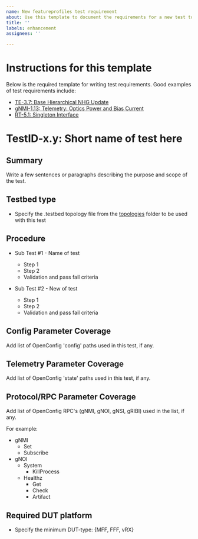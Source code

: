 ```yaml
---
name: New featureprofiles test requirement
about: Use this template to document the requirements for a new test to be implemented.
title: ''
labels: enhancement
assignees: ''

---
```


# Instructions for this template

Below is the required template for writing test requirements.  Good examples of test
requirements include:

* [TE-3.7: Base Hierarchical NHG Update](/feature/gribi/otg_tests/base_hierarchical_nhg_update/README.md)
* [gNMI-1.13: Telemetry: Optics Power and Bias Current](https://github.com/openconfig/featureprofiles/blob/main/feature/platform/tests/optics_power_and_bias_current_test/README.md)
* [RT-5.1: Singleton Interface](https://github.com/openconfig/featureprofiles/blob/main/feature/interface/singleton/otg_tests/singleton_test/README.md)

# TestID-x.y: Short name of test here

## Summary

Write a few sentences or paragraphs describing the purpose and scope of the test.

## Testbed type

* Specify the .testbed topology file from the [topologies](https://github.com/openconfig/featureprofiles/tree/main/topologies) folder to be used with this test

## Procedure

* Sub Test #1 - Name of test
  * Step 1
  * Step 2
  * Validation and pass fail criteria

* Sub Test #2 - New of test
  * Step 1
  * Step 2
  * Validation and pass fail criteria

## Config Parameter Coverage

Add list of OpenConfig 'config' paths used in this test, if any.

## Telemetry Parameter Coverage

Add list of OpenConfig 'state' paths used in this test, if any.

## Protocol/RPC Parameter Coverage

Add list of OpenConfig RPC's (gNMI, gNOI, gNSI, gRIBI) used in the list, if any.

For example:

* gNMI
  * Set
  * Subscribe
* gNOI
  * System
    * KillProcess
  * Healthz
    * Get
    * Check
    * Artifact

## Required DUT platform

* Specify the minimum DUT-type: {MFF, FFF, vRX}
